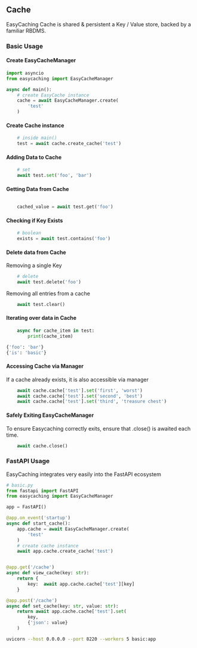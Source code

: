 ## Cache
EasyCaching Cache is shared & persistent a Key / Value store, backed by a familiar RBDMS. 

### Basic Usage


#### Create EasyCacheManager
```python
import asyncio
from easycaching import EasyCacheManager

async def main():
    # create EasyCache instance
    cache = await EasyCacheManager.create(
        'test'
    )
```

#### Create Cache instance

```python
    # inside main()
    test = await cache.create_cache('test')

```

#### Adding Data to Cache

```python
    # set
    await test.set('foo', 'bar')
```

#### Getting Data from Cache

```python

    cached_value = await test.get('foo')
```

#### Checking if Key Exists
```python
    # boolean
    exists = await test.contains('foo')
```

#### Delete data from Cache
Removing a single Key
```python
    # delete
    await test.delete('foo')
```

Removing all entries from a cache

```python
    await test.clear()
```



#### Iterating over data in Cache
```python
    async for cache_item in test:
        print(cache_item)
```
```bash
{'foo': 'bar'}
{'is': 'basic'}
```

#### Accessing Cache via Manager
If a cache already exists, it is also accessible via manager

```python
    await cache.cache['test'].set('first', 'worst')
    await cache.cache['test'].set('second', 'best')
    await cache.cache['test'].set('third', 'treasure chest')
```

#### Safely Exiting EasyCacheManager 
To ensure Easycaching correctly exits, ensure that .close() is awaited each time. 

```python
    await cache.close()

```
### FastAPI Usage

EasyCaching integrates very easily into the FastAPI ecosystem

```python
# basic.py
from fastapi import FastAPI
from easycaching import EasyCacheManager

app = FastAPI()

@app.on_event('startup')
async def start_cache():
    app.cache = await EasyCacheManager.create(
        'test'
    )
    # create cache instance
    await app.cache.create_cache('test')


@app.get('/cache')
async def view_cache(key: str):
    return {
        key:  await app.cache.cache['test'][key]
    }

@app.post('/cache')
async def set_cache(key: str, value: str):
    return await app.cache.cache['test'].set(
        key, 
        {'json': value}
    )

```
```bash
uvicorn --host 0.0.0.0 --port 8220 --workers 5 basic:app
```
